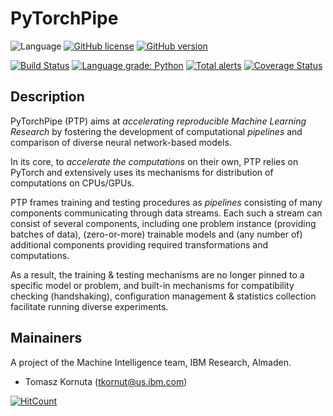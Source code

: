 # PyTorchPipe

![Language](https://img.shields.io/badge/language-Python-blue.svg)
[![GitHub license](https://img.shields.io/github/license/tkornut/pytorchpipe.svg)](https://github.com/tkornut/pytorchpipe/blob/master/LICENSE)
[![GitHub version](https://badge.fury.io/gh/tkornut%2Fpytorchpipe.svg)](https://badge.fury.io/gh/tkornut%2Fpytorchpipe)


[![Build Status](https://travis-ci.com/tkornut/pytorchpipe.svg?branch=master)](https://travis-ci.com/tkornut/pytorchpipe)
[![Language grade: Python](https://img.shields.io/lgtm/grade/python/g/tkornut/pytorchpipe.svg?logo=lgtm&logoWidth=18)](https://lgtm.com/projects/g/tkornut/pytorchpipe/context:python)
[![Total alerts](https://img.shields.io/lgtm/alerts/g/tkornut/pytorchpipe.svg?logo=lgtm&logoWidth=18)](https://lgtm.com/projects/g/tkornut/pytorchpipe/alerts/)
[![Coverage Status](https://coveralls.io/repos/github/tkornut/pytorchpipe/badge.svg?branch=master)](https://coveralls.io/github/tkornut/pytorchpipe?branch=develop)


## Description

PyTorchPipe (PTP) aims at _accelerating reproducible Machine Learning Research_ by fostering the development of computational _pipelines_ and comparison of diverse neural network-based models. 

In its core, to _accelerate the computations_ on their own, PTP relies on PyTorch and extensively uses its mechanisms for distribution of computations on CPUs/GPUs.

PTP frames training and testing procedures as _pipelines_ consisting of many components communicating through data streams.
Each such a stream can consist of several components, including one problem instance (providing batches of data), (zero-or-more) trainable models and (any number of) additional components providing required transformations and computations.

As a result, the training & testing mechanisms are no longer pinned to a specific model or problem, and built-in mechanisms for compatibility checking (handshaking), configuration management & statistics collection facilitate running diverse experiments.

## Mainainers

A project of the Machine Intelligence team, IBM Research, Almaden.

* Tomasz Kornuta (tkornut@us.ibm.com)

[![HitCount](http://hits.dwyl.io/tkornut/tkornut/pytorchpipe.svg)](http://hits.dwyl.io/tkornut/tkornut/pytorchpipe)

